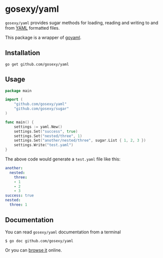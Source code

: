 # gosexy/yaml

`gosexy/yaml` provides sugar methods for loading, reading and writing to and from [YAML](http://www.yaml.org/) formatted files.

This package is a wrapper of [goyaml](http://launchpad.net/goyaml).

## Installation

```
go get github.com/gosexy/yaml
```

## Usage

```go
package main

import (
	"github.com/gosexy/yaml"
	"github.com/gosexy/sugar"
)

func main() {
	settings := yaml.New()
	settings.Set("success", true)
	settings.Set("nested/three", 1)
	settings.Set("another/nested/three", sugar.List { 1, 2, 3 })
	settings.Write("test.yaml")
}
```

The above code would generate a `test.yaml` file like this:

```yaml
another:
  nested:
    three:
    - 1
    - 2
    - 3
success: true
nested:
  three: 1
```

## Documentation

You can read ``gosexy/yaml`` documentation from a terminal

```
$ go doc github.com/gosexy/yaml
```

Or you can [browse it](http://go.pkgdoc.org/github.com/gosexy/yaml) online.
